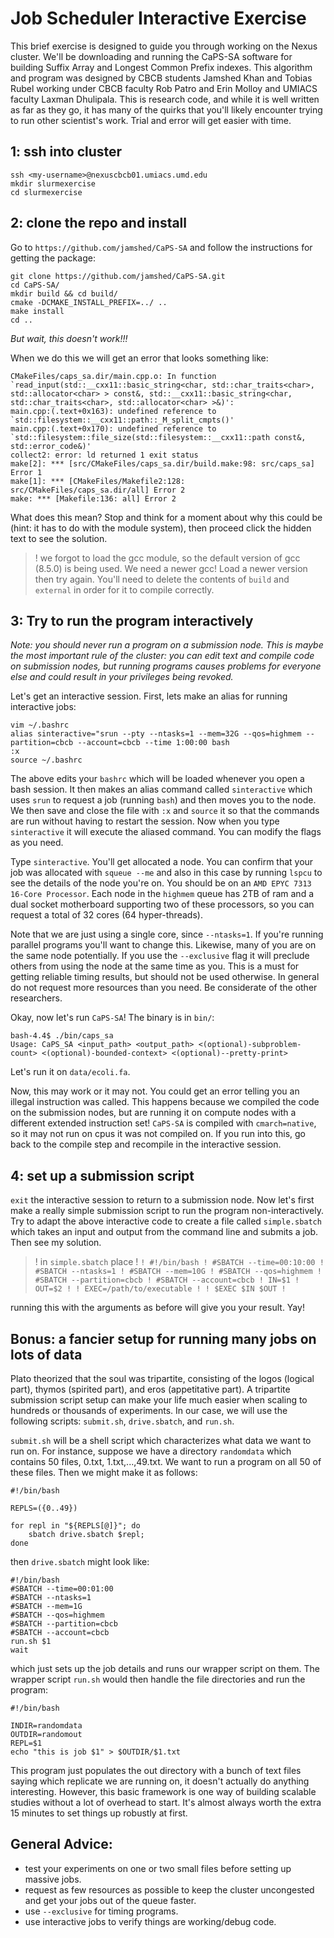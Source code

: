 # Job Scheduler Interactive Exercise

This brief exercise is designed to guide you through working on the Nexus cluster. We'll be downloading and running
the CaPS-SA software for building Suffix Array and Longest Common Prefix indexes. This algorithm and program was designed by 
CBCB students Jamshed Khan and Tobias Rubel working under CBCB faculty Rob Patro and Erin Molloy and UMIACS faculty Laxman Dhulipala. This is research code, and while it is well written as far as they go, it has many of the quirks that you'll likely encounter trying to run other scientist's work. Trial and error will get easier with time.


## 1: ssh into cluster

```
ssh <my-username>@nexuscbcb01.umiacs.umd.edu
mkdir slurmexercise
cd slurmexercise
```

## 2: clone the repo and install

Go to `https://github.com/jamshed/CaPS-SA` and follow the instructions for getting the package:

```
git clone https://github.com/jamshed/CaPS-SA.git
cd CaPS-SA/
mkdir build && cd build/
cmake -DCMAKE_INSTALL_PREFIX=../ ..
make install
cd ..
```

*But wait, this doesn't work!!!* 

When we do this we will get an error that looks something like:

```
CMakeFiles/caps_sa.dir/main.cpp.o: In function `read_input(std::__cxx11::basic_string<char, std::char_traits<char>, std::allocator<char> > const&, std::__cxx11::basic_string<char, std::char_traits<char>, std::allocator<char> >&)':
main.cpp:(.text+0x163): undefined reference to `std::filesystem::__cxx11::path::_M_split_cmpts()'
main.cpp:(.text+0x170): undefined reference to `std::filesystem::file_size(std::filesystem::__cxx11::path const&, std::error_code&)'
collect2: error: ld returned 1 exit status
make[2]: *** [src/CMakeFiles/caps_sa.dir/build.make:98: src/caps_sa] Error 1
make[1]: *** [CMakeFiles/Makefile2:128: src/CMakeFiles/caps_sa.dir/all] Error 2
make: *** [Makefile:136: all] Error 2
```

What does this mean? Stop and think for a moment about why this could be (hint: it has to do with the module system), then proceed click the hidden text to see the solution. 

>! we forgot to load the gcc module, so the default version of gcc (8.5.0) is being used. We need a newer gcc! Load a newer version then try again. You'll need to delete the contents of `build` and `external` in order for it to compile correctly.

## 3: Try to run the program interactively

*Note: you should never run a program on a submission node. This is maybe the most important rule of the cluster: you can edit text and compile code on submission nodes, but running programs causes problems for everyone else and could result in your privileges being revoked.*

Let's get an interactive session. First, lets make an alias for running interactive jobs:

```
vim ~/.bashrc
alias sinteractive="srun --pty --ntasks=1 --mem=32G --qos=highmem --partition=cbcb --account=cbcb --time 1:00:00 bash
:x
source ~/.bashrc
```

The above edits your `bashrc` which will be loaded whenever you open a bash session. It then makes an alias command called `sinteractive` which uses `srun` to request a job (running `bash`) and then moves you to the node. We then save and close the file with `:x` and `source` it so that the commands are run without having to restart the session. Now when you type `sinteractive` it will execute the aliased command. You can modify the flags as you need. 

Type `sinteractive`. You'll get allocated a node. You can confirm that your job was allocated with `squeue --me` and also in this case by running `lspcu` to see the details of the node you're on. You should be on an `AMD EPYC 7313 16-Core Processor`. Each node in the `highmem` queue has 2TB of ram and a dual socket motherboard supporting two of these processors, so you can request a total of 32 cores (64 hyper-threads). 

Note that we are just using a single core, since `--ntasks=1`. If you're running parallel programs you'll want to change this. Likewise, many of you are on the same node potentially. If you use the `--exclusive` flag it will preclude others from using the node at the same time as you. This is a must for getting reliable timing results, but should not be used otherwise. In general do not request more resources than you need. Be considerate of the other researchers. 

Okay, now let's run `CaPS-SA`! The binary is in `bin/`:

```
bash-4.4$ ./bin/caps_sa 
Usage: CaPS_SA <input_path> <output_path> <(optional)-subproblem-count> <(optional)-bounded-context> <(optional)--pretty-print>
```

Let's run it on `data/ecoli.fa`. 

Now, this may work or it may not. You could get an error telling you an illegal instruction was called. This happens because we compiled the code on the submission nodes, but are running it on compute nodes with a different extended instruction set! `CaPS-SA` is compiled with `cmarch=native`, so it may not run on cpus it was not compiled on. If you run into this, go back to the compile step and recompile in the interactive session.

## 4: set up a submission script

`exit` the interactive session to return to a submission node. Now let's first make a really simple submission script to run the program non-interactively. Try to adapt the above interactive code to create a file called `simple.sbatch` which takes an input and output from the command line and submits a job. Then see my solution.  

>! in `simple.sbatch` place 
>! ```
>! #!/bin/bash
>! #SBATCH --time=00:10:00
>! #SBATCH --ntasks=1
>! #SBATCH --mem=10G
>! #SBATCH --qos=highmem
>! #SBATCH --partition=cbcb
>! #SBATCH --account=cbcb
>! IN=$1
>! OUT=$2
>!
>! EXEC=/path/to/executable
>!
>! $EXEC $IN $OUT
>! ```


running this with the arguments as before will give you your result. Yay! 

## Bonus: a fancier setup for running many jobs on lots of data

Plato theorized that the soul was tripartite, consisting of the logos (logical part), thymos (spirited part), and eros (appetitative part). A tripartite submission script setup can make your life much easier when scaling to hundreds or thousands of experiments. In our case, we will use the following scripts: `submit.sh`, `drive.sbatch`, and `run.sh`. 

`submit.sh` will be a shell script which characterizes what data we want to run on. For instance, suppose we have a directory `randomdata` which contains 50 files, 0.txt, 1.txt,...,49.txt. We want to run a program on all 50 of these files. Then we might make it as follows:

```
#!/bin/bash

REPLS=({0..49})

for repl in "${REPLS[@]}"; do
    sbatch drive.sbatch $repl;
done
```

then `drive.sbatch` might look like:

```
#!/bin/bash
#SBATCH --time=00:01:00
#SBATCH --ntasks=1
#SBATCH --mem=1G 
#SBATCH --qos=highmem 
#SBATCH --partition=cbcb 
#SBATCH --account=cbcb
run.sh $1
wait
```

which just sets up the job details and runs our wrapper script on them. The wrapper script `run.sh` would then handle the file directories and run the program:

```
#!/bin/bash

INDIR=randomdata
OUTDIR=randomout
REPL=$1
echo "this is job $1" > $OUTDIR/$1.txt 
```

This program just populates the out directory with a bunch of text files saying which replicate we are running on, it doesn't actually do anything interesting. However, this basic framework is one way of building scalable studies without a lot of overhead to start. It's almost always worth the extra 15 minutes to set things up robustly at first. 


## General Advice: 

- test your experiments on one or two small files before setting up massive jobs.
- request as few resources as possible to keep the cluster uncongested and get your jobs out of the queue faster.
- use `--exclusive` for timing programs. 
- use interactive jobs to verify things are working/debug code. 








